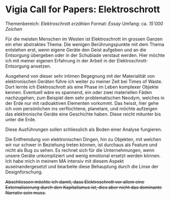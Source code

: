 # Vigia Call for Papers: Elektroschrott

Themenbereich: *Elektroschrott erzählen*
Format: *Essay*
Umfang: ca. *15'000 Zeichen*

Für die meisten Menschen im Westen ist Elektroschrott im grossen Ganzen ein eher abstraktes Thema. Die wenigen Berührungspunkte mit dem Thema entstehen erst, wenn eigene Geräte den Geist aufgeben und an die Entsorgung übergeben oder in der Schublade verstaut werden. Hier möchte ich mit meiner eigenen Erfahrung in der Arbeit in der Elektroschrott-Entsorgung ansetzen.

Ausgehend von dieser sehr intimen Begegnung mit der Materialität von elektronischen Geräten führe ich weiter zu meiner Zeit bei Times of Waste. Dort lernte ich Elektroschrott als eine Phase im Leben  komplexer Objekte kennen. Eventuell wäre es spannend, ein oder zwei materiellen Fäden nachzugehen; zum Beispiel dem sehr problematischen Neodym, welches in der Erde nur mit radioaktiven Elementen vorkommt. Das heisst, hier gehe ich vom persönlichen ins verflochtene, planetare, und möchte aufzeigen das elektronische Geräte eine Geschichte haben. Diese reicht mitunter bis unter die Erde.

Diese Ausführungen sollen schliesslich als Boden einer Analyse fungieren.

Die Entfremdung von elektronischen Dingen, hin zu Objekten, mit welchen wir nur schwer in Beziehung treten können, ist durchaus als Feature und nicht als Bug zu sehen. Es rechnet sich für die Unternehmungen, wenn unsere Geräte unkompliziert und wenig emotional ersetzt werden können. Ich habe mich in meinem MA intensiv mit diesem Aspekt auseinandergesetzt und bearbeite diese Behauptung durch die Linse der Designforschung. 

~~Abschliessen möchte ich damit, dass Elektroschrott vor allem eine Externalisierung durch den Kapitalismus ist, dies aber nicht das dominante Narrativ sein muss.~~